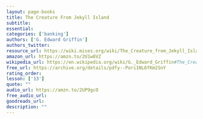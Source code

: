 ```yaml
---
layout: page-books
title: The Creature From Jekyll Island
subtitle: 
essential: 
categories: ['banking']
authors: ['G. Edward Griffin']
authors_twitter: 
resource_url: https://wiki.mises.org/wiki/The_Creature_from_Jekyll_Island
amazon_url: https://amzn.to/2U1w8VZ
wikipedia_url: https://en.wikipedia.org/wiki/G._Edward_Griffin#The_Creature_from_Jekyll_Island
free_url: https://archive.org/details/pdfy--Pori1NL6fKm2SnY
rating_order: 
lesson: ['13']
quote: ""
audio_url: https://amzn.to/2UP9gcO
free_audio_url: 
goodreads_url: 
description: ""
---
```

